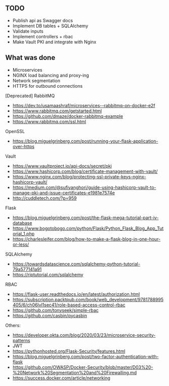 ## TODO
- Publish api as Swagger docs
- Implement DB tables + SQLAlchemy
- Validate inputs
- Implement controllers + rbac
- Make Vault PKI and integrate with Nginx

## What was done
- Microservices
- NGINX load balancing and proxy-ing
- Network segmentation
- HTTPS for outbound connections


[Deprecated] RabbitMQ
- https://dev.to/usamaashraf/microservices--rabbitmq-on-docker-e2f
- https://www.rabbitmq.com/getstarted.html
- https://github.com/dmaze/docker-rabbitmq-example
- https://www.rabbitmq.com/ssl.html

OpenSSL
- https://blog.miguelgrinberg.com/post/running-your-flask-application-over-https

Vault
- https://www.vaultproject.io/api-docs/secret/pki
- https://www.hashicorp.com/blog/certificate-management-with-vault/
- https://www.nginx.com/blog/protecting-ssl-private-keys-nginx-hashicorp-vault/
- https://medium.com/@sufiyanghori/guide-using-hashicorp-vault-to-manage-pki-and-issue-certificates-e1981e7574e
- http://cuddletech.com/?p=959

Flask
- https://blog.miguelgrinberg.com/post/the-flask-mega-tutorial-part-iv-database
- https://www.bogotobogo.com/python/Flask/Python_Flask_Blog_App_Tutorial_1.php
- https://charlesleifer.com/blog/how-to-make-a-flask-blog-in-one-hour-or-less/

SQLAlchemy
- https://towardsdatascience.com/sqlalchemy-python-tutorial-79a577141a91
- https://riptutorial.com/sqlalchemy

RBAC
- https://flask-user.readthedocs.io/en/latest/authorization.html
- https://subscription.packtpub.com/book/web_development/9781788995405/6/ch06lvl1sec41/role-based-access-control-rbac
- https://github.com/tonyseek/simple-rbac
- https://github.com/casbin/pycasbin

Others:
- https://developer.okta.com/blog/2020/03/23/microservice-security-patterns
- JWT
- https://pythonhosted.org/Flask-Security/features.html
- https://blog.miguelgrinberg.com/post/two-factor-authentication-with-flask
- https://github.com/OWASP/Docker-Security/blob/master/D03%20-%20Network%20Segmentation%20and%20Firewalling.md
- https://success.docker.com/article/networking

